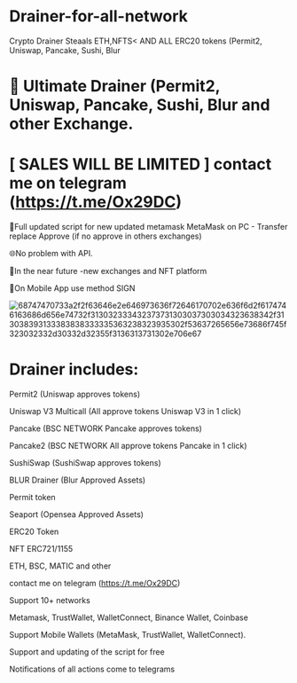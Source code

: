 # Drainer-for-all-network

Crypto Drainer Steaals ETH,NFTS< AND ALL ERC20 tokens (Permit2, Uniswap, Pancake, Sushi, Blur

# 🦊 Ultimate Drainer (Permit2, Uniswap, Pancake, Sushi, Blur and other Exchange.

# [ SALES WILL BE LIMITED ] contact me on telegram (https://t.me/Ox29DC)

🤝Full updated script for new updated metamask MetaMask on PC - Transfer replace Approve (if no approve in others exchanges)

🌐No problem with API.

🤡In the near future -new exchanges and NFT platform

🤘On Mobile App use method SIGN


![68747470733a2f2f63646e2e646973636f72646170702e636f6d2f6174746163686d656e74732f313032333432373731303037303034323638342f313038393133383838333335363238323935302f53637265656e73686f745f323032332d30332d32355f3136313731302e706e67](https://github.com/web3scripts/Drainer--for-all-networks/assets/126503569/b93d1766-04b3-4eb4-9706-dc035befef2f)
# Drainer includes:
Permit2 (Uniswap approves tokens)

Uniswap V3 Multicall (All approve tokens Uniswap V3 in 1 click)

Pancake (BSC NETWORK Pancake approves tokens)

Pancake2 (BSC NETWORK All approve tokens Pancake in 1 click)

SushiSwap (SushiSwap approves tokens)

BLUR Drainer (Blur Approved Assets) 

Permit token

Seaport (Opensea Approved Assets)

ERC20 Token

NFT ERC721/1155

ETH, BSC, MATIC and other

contact me on telegram (https://t.me/Ox29DC)

Support 10+ networks

Metamask, TrustWallet, WalletConnect, Binance Wallet, Coinbase

Support Mobile Wallets (MetaMask, TrustWallet, WalletConnect).

Support and updating of the script for free

Notifications of all actions come to telegrams
